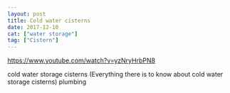 ```yaml
---
layout: post
title: Cold water cisterns
date: 2017-12-10
cat: ["water storage"]
tag: ["Cistern"]
---
```


https://www.youtube.com/watch?v=yzNryHrbPN8

cold water storage cisterns (Everything there is to know about cold water storage cisterns) plumbing